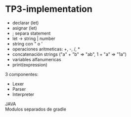 # TP3-implementation

- declarar (let)
- asignar (let)
- ; separa statement
- let -> string | number
- string con " o '
- operaciones aritmeticas: +, -, /, *
- concatenación strings ("a" + "b" => "ab", 1 + "a" => "1a")
- variables alfanumericas
- print(expression)

3 componentes:

- Lexer
- Parser
- Interpreter

JAVA  
Modulos separados de gradle